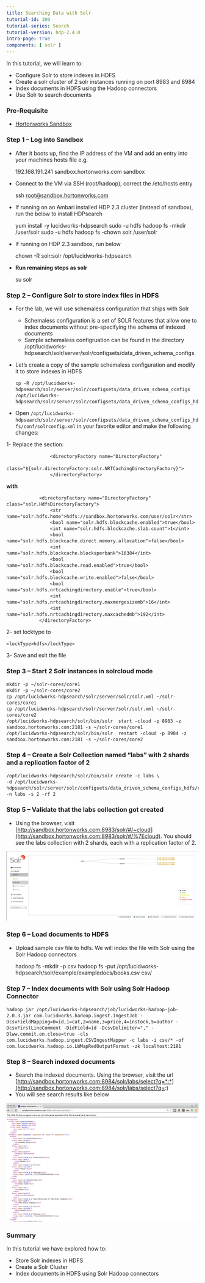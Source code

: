 ```yaml
---
title: Searching Data with Solr
tutorial-id: 300
tutorial-series: Search
tutorial-version: hdp-2.4.0
intro-page: true
components: [ solr ]
---
```



In this tutorial, we will learn to:

*   Configure Solr to store indexes in HDFS
*   Create a solr cluster of 2 solr instances running on port 8983 and 8984
*   Index documents in HDFS using the Hadoop connectors
*   Use Solr to search documents

### [](#pre-requisite)Pre-Requisite

*   [Hortonworks Sandbox](http://hortonworks.com/sandbox)

### [](#step-1---log-into-sandbox)Step 1 – Log into Sandbox

*   After it boots up, find the IP address of the VM and add an entry into your machines hosts file e.g.

    192.168.191.241 sandbox.hortonworks.com sandbox    

*   Connect to the VM via SSH (root/hadoop), correct the /etc/hosts entry

    ssh root@sandbox.hortonworks.com

*   If running on an Ambari installed HDP 2.3 cluster (instead of sandbox), run the below to install HDPsearch

    yum install -y lucidworks-hdpsearch
    sudo -u hdfs hadoop fs -mkdir /user/solr
    sudo -u hdfs hadoop fs -chown solr /user/solr

*   If running on HDP 2.3 sandbox, run below

    chown -R solr:solr /opt/lucidworks-hdpsearch

*   **Run remaining steps as solr**

    su solr

### [](#step-2---configure-solr-to-store-index-files-in-hdfs)Step 2 – Configure Solr to store index files in HDFS

*   For the lab, we will use schemaless configuration that ships with Solr
    *   Schemaless configuration is a set of SOLR features that allow one to index documents without pre-specifying the schema of indexed documents
    *   Sample schemaless configruation can be found in the directory /opt/lucidworks-hdpsearch/solr/server/solr/configsets/data_driven_schema_configs
*   Let’s create a copy of the sample schemaless configuration and modify it to store indexes in HDFS

        cp -R /opt/lucidworks-hdpsearch/solr/server/solr/configsets/data_driven_schema_configs  /opt/lucidworks-hdpsearch/solr/server/solr/configsets/data_driven_schema_configs_hdfs 

*   Open `/opt/lucidworks-hdpsearch/solr/server/solr/configsets/data_driven_schema_configs_hdfs/conf/solrconfig.xml` in your favorite editor and make the following changes:

1- Replace the section:

                    <directoryFactory name="DirectoryFactory"
                    class="${solr.directoryFactory:solr.NRTCachingDirectoryFactory}">
                    </directoryFactory>

**with**

                <directoryFactory name="DirectoryFactory" class="solr.HdfsDirectoryFactory">
                    <str name="solr.hdfs.home">hdfs://sandbox.hortonworks.com/user/solr</str>
                    <bool name="solr.hdfs.blockcache.enabled">true</bool>
                    <int name="solr.hdfs.blockcache.slab.count">1</int>
                    <bool name="solr.hdfs.blockcache.direct.memory.allocation">false</bool>
                    <int name="solr.hdfs.blockcache.blocksperbank">16384</int>
                    <bool name="solr.hdfs.blockcache.read.enabled">true</bool>
                    <bool name="solr.hdfs.blockcache.write.enabled">false</bool>
                    <bool name="solr.hdfs.nrtcachingdirectory.enable">true</bool>
                    <int name="solr.hdfs.nrtcachingdirectory.maxmergesizemb">16</int>
                    <int name="solr.hdfs.nrtcachingdirectory.maxcachedmb">192</int>
                </directoryFactory>

2- set locktype to

    <lockType>hdfs</lockType>

3- Save and exit the file

### [](#step-3---start-2-solr-instances-in-solrcloud-mode)Step 3 – Start 2 Solr instances in solrcloud mode

    mkdir -p ~/solr-cores/core1
    mkdir -p ~/solr-cores/core2
    cp /opt/lucidworks-hdpsearch/solr/server/solr/solr.xml ~/solr-cores/core1
    cp /opt/lucidworks-hdpsearch/solr/server/solr/solr.xml ~/solr-cores/core2
    /opt/lucidworks-hdpsearch/solr/bin/solr  start -cloud -p 8983 -z sandbox.hortonworks.com:2181 -s ~/solr-cores/core1
    /opt/lucidworks-hdpsearch/solr/bin/solr  restart -cloud -p 8984 -z sandbox.hortonworks.com:2181 -s ~/solr-cores/core2

### [](#step-4---create-a-solr-collection-named-labs-with-2-shards-and-a-replication-factor-of-2)Step 4 – Create a Solr Collection named “labs” with 2 shards and a replication factor of 2

    /opt/lucidworks-hdpsearch/solr/bin/solr create -c labs \
    -d /opt/lucidworks-hdpsearch/solr/server/solr/configsets/data_driven_schema_configs_hdfs/conf -n labs -s 2 -rf 2

### [](#step-5---validate-that-the-labs-collection-got-created)Step 5 – Validate that the labs collection got created

*   Using the browser, visit [http://sandbox.hortonworks.com:8983/solr/#/~cloud](http://sandbox.hortonworks.com:8983/solr/#/%7Ecloud). You should see the labs collection with 2 shards, each with a replication factor of 2.

![Image](/assets/search-with-solr/solrui.png)

### [](#step-6---load-documents-to-hdfs)Step 6 – Load documents to HDFS

*   Upload sample csv file to hdfs. We will index the file with Solr using the Solr Hadoop connectors

    hadoop fs -mkdir -p csv
    hadoop fs -put /opt/lucidworks-hdpsearch/solr/example/exampledocs/books.csv csv/

### [](#step-7---index-documents-with-solr-using-solr-hadoop-connector)Step 7 – Index documents with Solr using Solr Hadoop Connector

    hadoop jar /opt/lucidworks-hdpsearch/job/lucidworks-hadoop-job-2.0.3.jar com.lucidworks.hadoop.ingest.IngestJob -DcsvFieldMapping=0=id,1=cat,2=name,3=price,4=instock,5=author -DcsvFirstLineComment -DidField=id -DcsvDelimiter="," -Dlww.commit.on.close=true -cls com.lucidworks.hadoop.ingest.CSVIngestMapper -c labs -i csv/* -of com.lucidworks.hadoop.io.LWMapRedOutputFormat -zk localhost:2181

### [](#step-8---search-indexed-documents)Step 8 – Search indexed documents

*   Search the indexed documents. Using the browser, visit the url [http://sandbox.hortonworks.com:8984/solr/labs/select?q=*:*](http://sandbox.hortonworks.com:8984/solr/labs/select?q=*:*)
*   You will see search results like below

![Image](/assets/search-with-solr/solr-query.png)

### [](#summary)Summary

In this tutorial we have explored how to:

*   Store Solr indexes in HDFS
*   Create a Solr Cluster
*   Index documents in HDFS using Solr Hadoop connectors
